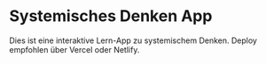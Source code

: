 # Systemisches Denken App

Dies ist eine interaktive Lern-App zu systemischem Denken.
Deploy empfohlen über Vercel oder Netlify.
